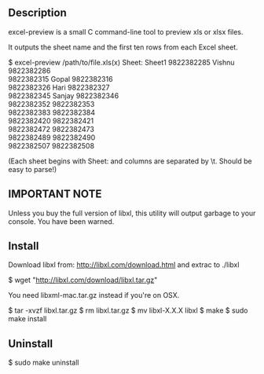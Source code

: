 ## Description

excel-preview is a small C command-line tool to preview xls or xlsx files.

It outputs the sheet name and the first ten rows from each Excel sheet.

$ excel-preview /path/to/file.xls(x)
Sheet: Sheet1
9822382285  Vishnu  9822382286                
9822382315  Gopal 9822382316                
9822382326  Hari  9822382327                
9822382345  Sanjay  9822382346                
9822382352    9822382353                
9822382383    9822382384                
9822382420    9822382421                
9822382472    9822382473                
9822382489    9822382490                
9822382507    9822382508                

(Each sheet begins with Sheet: and columns are separated by \t. Should be easy to parse!)

## IMPORTANT NOTE

Unless you buy the full version of libxl, this utility will output garbage to your console. You have been warned.

## Install

Download libxl from: http://libxl.com/download.html and extrac to ./libxl

$ wget "http://libxl.com/download/libxl.tar.gz"

You need libxml-mac.tar.gz instead if you're on OSX.

$ tar -xvzf libxl.tar.gz
$ rm libxl.tar.gz
$ mv libxl-X.X.X libxl
$ make
$ sudo make install

## Uninstall

$ sudo make uninstall


